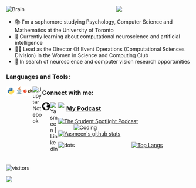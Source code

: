 <img align="left" alt="Brain" width="300" src="http://gifimage.net/wp-content/uploads/2017/10/cerebro-gif-tumblr-3.gif">


  <img src="https://github.com/vimalverma558/vimalverma558/blob/v2/img/hello.gif" width="20%">

- 📚  I'm a sophomore studying Psychology, Computer Science and Mathematics at the University of Toronto 
- 🧠  Currently learning about computational neuroscience and artificial intelligence
- 👩‍💻  Lead as the Director Of Event Operations (Computational Sciences Division) in the Women in Science and Computing Club
- 🎯 In search of neuroscience and computer vision research opportunities
<!-- - 🧪 Research Assistant at the Fukuda Lab for Cognitive Science -->

### Languages and Tools:

<img align="left" alt="Python" width="26px" src="https://raw.githubusercontent.com/github/explore/80688e429a7d4ef2fca1e82350fe8e3517d3494d/topics/python/python.png" />
<img align="left" alt="Java" width="20px" src="https://raw.githubusercontent.com/github/explore/80688e429a7d4ef2fca1e82350fe8e3517d3494d/topics/java/java.png" />


<img align="left" alt="Git" width="26px" src="https://raw.githubusercontent.com/github/explore/80688e429a7d4ef2fca1e82350fe8e3517d3494d/topics/git/git.png" />
<img align="left" alt="Jupyter Notebook" width="26px" src="https://upload.wikimedia.org/wikipedia/commons/thumb/3/38/Jupyter_logo.svg/1200px-Jupyter_logo.svg.png" />


### Connect with me:
<a href="https://yasmeenbrain.com/"> <img align="left" alt="yasmeenbrain.com" width="22px" src="https://raw.githubusercontent.com/iconic/open-iconic/master/svg/globe.svg" />
<a href="https://ca.linkedin.com/in/yasmeen-hmaidan-0ba3a8148"><img align="left" alt="Yasmeen | LinkedIn" width="22px" src="https://cdn.jsdelivr.net/npm/simple-icons@v3/icons/linkedin.svg" />
  
<a href="https://open.spotify.com/show/48DzS7x134TsQuE7uvz9Wi"><img align = "left" width="22px" src="https://www.iconsdb.com/icons/preview/black/spotify-xxl.png"/>


### My Podcast
[<img src="https://now-playing-codestackr.vercel.app/api/spotify-playing" alt="The Student Spotlight Podcast" width="350" />](https://open.spotify.com/show/48DzS7x134TsQuE7uvz9Wi) <img align="right" alt="Coding" width="320" src="https://64.media.tumblr.com/d4d71de9193c952ac5282e82a022cc81/tumblr_n118kxgjYu1s1rd1xo1_500.gif">



[![Yasmeen's github stats](https://github-readme-stats.vercel.app/api?username=YasPHP&theme=graywhite&show_icons=true&hide=issues,contribs&include_all_commits=true&line_height=21&bg_color=0,EC6C6C,FFD479,FFFC79,73FA79)](https://github.com/YasPHP/github-readme-stats)


<img align="left" alt="dots" width="200" src="https://cdn2.scratch.mit.edu/get_image/user/21004752_60x60.png?v=1485302549.33">

[![Top Langs](https://github-readme-stats.vercel.app/api/top-langs/?username=YasPHP&layout=compact&show_icons=true&include_all_commits=true&bg_color=0,73FA79,73FDFF,7A81FF&theme=graywhite)](https://github.com/YasPHP/github-readme-stats)

<br />


![visitors](https://visitor-badge.glitch.me/badge?page_id=YasPHP.visitor-badge)
  
  <img src="https://media.giphy.com/media/jpVnC65DmYeyRL4LHS/giphy.gif" width="20%">

